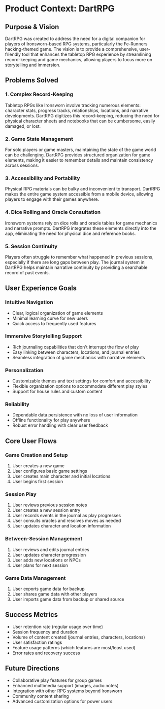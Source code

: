 # Product Context: DartRPG

## Purpose & Vision
DartRPG was created to address the need for a digital companion for players of Ironsworn-based RPG systems, particularly the Fe-Runners hacking-themed game. The vision is to provide a comprehensive, user-friendly tool that enhances the tabletop RPG experience by streamlining record-keeping and game mechanics, allowing players to focus more on storytelling and immersion.

## Problems Solved

### 1. Complex Record-Keeping
Tabletop RPGs like Ironsworn involve tracking numerous elements: character stats, progress tracks, relationships, locations, and narrative developments. DartRPG digitizes this record-keeping, reducing the need for physical character sheets and notebooks that can be cumbersome, easily damaged, or lost.

### 2. Game State Management
For solo players or game masters, maintaining the state of the game world can be challenging. DartRPG provides structured organization for game elements, making it easier to remember details and maintain consistency across sessions.

### 3. Accessibility and Portability
Physical RPG materials can be bulky and inconvenient to transport. DartRPG makes the entire game system accessible from a mobile device, allowing players to engage with their games anywhere.

### 4. Dice Rolling and Oracle Consultation
Ironsworn systems rely on dice rolls and oracle tables for game mechanics and narrative prompts. DartRPG integrates these elements directly into the app, eliminating the need for physical dice and reference books.

### 5. Session Continuity
Players often struggle to remember what happened in previous sessions, especially if there are long gaps between play. The journal system in DartRPG helps maintain narrative continuity by providing a searchable record of past events.

## User Experience Goals

### Intuitive Navigation
- Clear, logical organization of game elements
- Minimal learning curve for new users
- Quick access to frequently used features

### Immersive Storytelling Support
- Rich journaling capabilities that don't interrupt the flow of play
- Easy linking between characters, locations, and journal entries
- Seamless integration of game mechanics with narrative elements

### Personalization
- Customizable themes and text settings for comfort and accessibility
- Flexible organization options to accommodate different play styles
- Support for house rules and custom content

### Reliability
- Dependable data persistence with no loss of user information
- Offline functionality for play anywhere
- Robust error handling with clear user feedback

## Core User Flows

### Game Creation and Setup
1. User creates a new game
2. User configures basic game settings
3. User creates main character and initial locations
4. User begins first session

### Session Play
1. User reviews previous session notes
2. User creates a new session entry
3. User records events in the journal as play progresses
4. User consults oracles and resolves moves as needed
5. User updates character and location information

### Between-Session Management
1. User reviews and edits journal entries
2. User updates character progression
3. User adds new locations or NPCs
4. User plans for next session

### Game Data Management
1. User exports game data for backup
2. User shares game data with other players
3. User imports game data from backup or shared source

## Success Metrics
- User retention rate (regular usage over time)
- Session frequency and duration
- Volume of content created (journal entries, characters, locations)
- User satisfaction ratings
- Feature usage patterns (which features are most/least used)
- Error rates and recovery success

## Future Directions
- Collaborative play features for group games
- Enhanced multimedia support (images, audio notes)
- Integration with other RPG systems beyond Ironsworn
- Community content sharing
- Advanced customization options for power users
